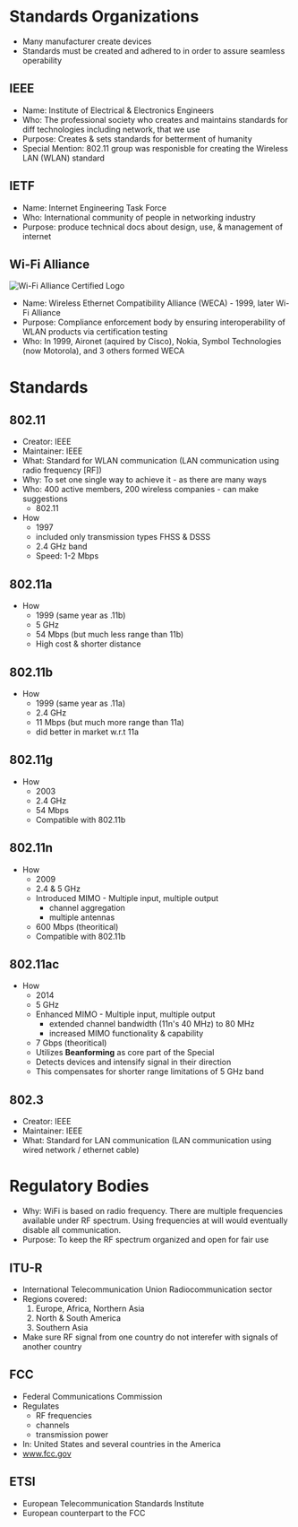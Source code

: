# Standards Organizations

- Many manufacturer create devices
- Standards must be created and adhered to in order to assure seamless operability

## IEEE

- Name: Institute of Electrical & Electronics Engineers
- Who: The professional society who creates and maintains standards for diff technologies including network, that we use
- Purpose: Creates & sets standards for betterment of humanity
- Special Mention: 802.11 group was responisble for creating the Wireless LAN (WLAN) standard

## IETF

- Name: Internet Engineering Task Force
- Who: International community of people in networking industry
- Purpose: produce technical docs about design, use, & management of internet


## Wi-Fi Alliance

![Wi-Fi Alliance Certified Logo](https://upload.wikimedia.org/wikipedia/commons/a/ae/WiFi_Logo.svg)

- Name: Wireless Ethernet Compatibility Alliance (WECA) - 1999, later Wi-Fi Alliance
- Purpose: Compliance enforcement body by ensuring interoperability of WLAN products via certification testing
- Who: In 1999, Aironet (aquired by Cisco), Nokia, Symbol Technologies (now Motorola), and 3 others formed WECA

# Standards
## 802.11

- Creator: IEEE 
- Maintainer: IEEE
- What: Standard for WLAN communication (LAN communication using radio frequency [RF])
- Why: To set one single way to achieve it - as there are many ways
- Who: 400 active members, 200 wireless companies - can make suggestions
    - 802.11
- How
    - 1997
    - included only transmission types FHSS & DSSS
    - 2.4 GHz band
    - Speed: 1-2 Mbps

## 802.11a

- How
    - 1999 (same year as .11b)
    - 5 GHz
    - 54 Mbps (but much less range than 11b)
    - High cost & shorter distance

## 802.11b

- How
    - 1999 (same year as .11a)
    - 2.4 GHz
    - 11 Mbps (but much more range than 11a)
    - did better in market w.r.t 11a

## 802.11g 

- How
    - 2003
    - 2.4 GHz
    - 54 Mbps
    - Compatible with 802.11b

## 802.11n 

- How
    - 2009
    - 2.4 & 5 GHz
    - Introduced MIMO - Multiple input, multiple output
        - channel aggregation
        - multiple antennas
    - 600 Mbps (theoritical)
    - Compatible with 802.11b

## 802.11ac 

- How
    - 2014
    - 5 GHz
    - Enhanced MIMO - Multiple input, multiple output
        - extended channel bandwidth (11n's 40 MHz) to 80 MHz
        - increased MIMO functionality & capability
    - 7 Gbps (theoritical)
    - Utilizes __Beanforming__ as core part of the Special
    - Detects devices and intensify signal in their direction
    - This compensates for shorter range limitations of 5 GHz band

## 802.3 

- Creator: IEEE 
- Maintainer: IEEE
- What: Standard for LAN communication (LAN communication using wired network / ethernet cable)

# Regulatory Bodies

- Why: WiFi is based on radio frequency. There are multiple frequencies available under RF spectrum. Using frequencies at will would eventually disable all communication.
- Purpose: To keep the RF spectrum organized and open for fair use

## ITU-R

- International Telecommunication Union Radiocommunication sector
- Regions covered:
    1. Europe, Africa, Northern Asia
    2. North & South America
    3. Southern Asia
- Make sure RF signal from one country do not interefer with signals of another country


## FCC

- Federal Communications Commission
- Regulates
    - RF frequencies
    - channels
    - transmission power
- In: United States and several countries in the America
- www.fcc.gov

## ETSI

- European Telecommunication Standards Institute
- European counterpart to the FCC
